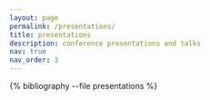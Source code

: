 ```yaml
---
layout: page
permalink: /presentations/
title: presentations
description: conference presentations and talks
nav: true
nav_order: 3
---
```


<!-- _pages/presentations.md -->

<div class="publications">

{% bibliography --file presentations %}

</div>